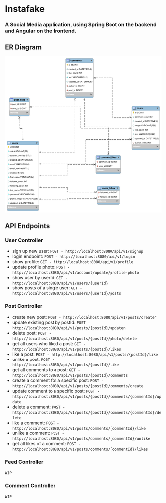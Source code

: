 # Instafake

### A Social Media application, using Spring Boot on the backend and Angular on the frontend.

## ER Diagram

![Diagram](https://github.com/Exhum3d/instafake-spring-angular-app/blob/main/instafake-erd.png)

## API Endpoints
### User Controller
- sign up new user: `POST - http://localhost:8080/api/v1/signup`
- login endpoint: `POST - http://localhost:8080/api/v1/login`
- show profile: `GET - http://localhost:8080/api/v1/profile`
- update profile photo: `POST - http://localhost:8080/api/v1/account/update/profile-photo`
- show user by userId: `GET - http://localhost:8080/api/v1/users/{userId}`
- show posts of a single user: `GET - http://localhost:8080/api/v1/users/{userId}/posts`

### Post Controller
- create new post: `POST - http://localhost:8080/api/v1/posts/create"`
- update existing post by postId: `POST - http://localhost:8080/api/v1/posts/{postId}/updaten`
- delete post: `POST - http://localhost:8080/api/v1/posts/{postId}/photo/delete`
- get all users who liked a post: `GET - http://localhost:8080/api/v1/posts/{postId}/likes`
- like a post: `POST - http://localhost:8080/api/v1/posts/{postId}/like`
- unlike a post: `POST - http://localhost:8080/api/v1/posts/{postId}/like`
- get all comments to a post: `GET - http://localhost:8080/api/v1/posts/{postId}/comments`
- create a comment for a specific post: `POST - http://localhost:8080/api/v1/posts/{postId}/comments/create`
- update comment to a specific post: `POST - http://localhost:8080/api/v1/posts/{postId}/comments/{commentId}/update`
- delete a comment: `POST - http://localhost:8080/api/v1/posts/{postId}/comments/{commentId}/delete`
- like a comment: `POST - http://localhost:8080/api/v1/posts/comments/{commentId}/like`
- unlike a comment: `POST - http://localhost:8080/api/v1/posts/comments/{commentId}/unlike`
- get all likes of a comment: `POST - http://localhost:8080/api/v1/posts/comments/{commentId}/likes`

### Feed Controller
`WIP`
### Comment Controller
`WIP`

